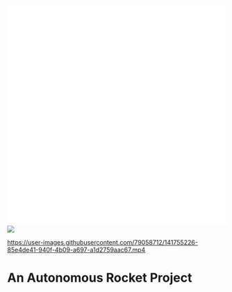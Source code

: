 <div align="center">
  <img align="center" src="sketches/logoWithTextWhite.png" />
</div>
<img align="center" src="https://user-images.githubusercontent.com/79058712/141755476-4292d3be-9512-48ac-8dae-a3dd582b5e2e.jpg" />

https://user-images.githubusercontent.com/79058712/141755226-85e4de41-940f-4b09-a697-a1d2759aac67.mp4


# An Autonomous Rocket Project
